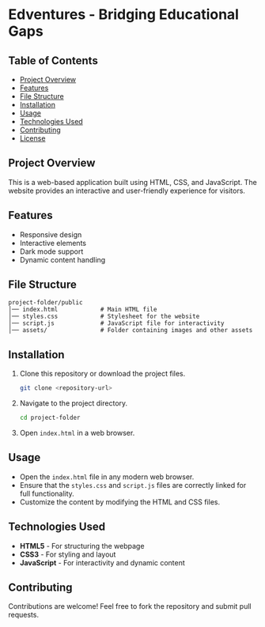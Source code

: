 # Edventures - Bridging Educational Gaps

## Table of Contents
- [Project Overview](#project-overview)
- [Features](#features)
- [File Structure](#file-structure)
- [Installation](#installation)
- [Usage](#usage)
- [Technologies Used](#technologies-used)
- [Contributing](#contributing)
- [License](#license)

## Project Overview
This is a web-based application built using HTML, CSS, and JavaScript. The website provides an interactive and user-friendly experience for visitors.

## Features
- Responsive design
- Interactive elements
- Dark mode support
- Dynamic content handling

## File Structure
```
project-folder/public
│── index.html            # Main HTML file
│── styles.css            # Stylesheet for the website
│── script.js             # JavaScript file for interactivity
│── assets/               # Folder containing images and other assets
```

## Installation
1. Clone this repository or download the project files.
   ```sh
   git clone <repository-url>
   ```
2. Navigate to the project directory.
   ```sh
   cd project-folder
   ```
3. Open `index.html` in a web browser.

## Usage
- Open the `index.html` file in any modern web browser.
- Ensure that the `styles.css` and `script.js` files are correctly linked for full functionality.
- Customize the content by modifying the HTML and CSS files.

## Technologies Used
- **HTML5** - For structuring the webpage
- **CSS3** - For styling and layout
- **JavaScript** - For interactivity and dynamic content

## Contributing
Contributions are welcome! Feel free to fork the repository and submit pull requests.
